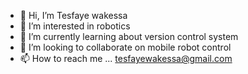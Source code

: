 - 👋 Hi, I’m Tesfaye wakessa
- 👀 I’m interested in robotics
- 🌱 I’m currently learning about version control system
- 💞️ I’m looking to collaborate on mobile robot control 
- 📫 How to reach me ... tesfayewakessa@gmail.com

<!---
Tesfayewakessa/Tesfayewakessa is a ✨ special ✨ repository because its `README.md` (this file) appears on your GitHub profile.
You can click the Preview link to take a look at your changes.
--->
